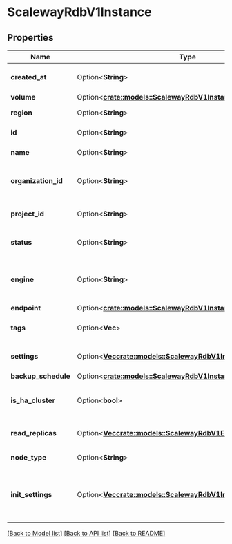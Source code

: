 # ScalewayRdbV1Instance

## Properties

Name | Type | Description | Notes
------------ | ------------- | ------------- | -------------
**created_at** | Option<**String**> | Creation date (Format ISO 8601) | [optional]
**volume** | Option<[**crate::models::ScalewayRdbV1InstanceVolume**](scaleway_rdb_v1_Instance_volume.md)> |  | [optional]
**region** | Option<**String**> | Region the instance is in | [optional]
**id** | Option<**String**> | UUID of the instance | [optional]
**name** | Option<**String**> | Name of the instance | [optional]
**organization_id** | Option<**String**> | Organization ID the instance belongs to | [optional]
**project_id** | Option<**String**> | Project ID the instance belongs to | [optional]
**status** | Option<**String**> | Status of the instance | [optional][default to Status_Unknown]
**engine** | Option<**String**> | Database engine of the database (PostgreSQL, MySQL, ...) | [optional]
**endpoint** | Option<[**crate::models::ScalewayRdbV1InstanceEndpoint**](scaleway_rdb_v1_Instance_endpoint.md)> |  | [optional]
**tags** | Option<**Vec<String>**> | List of tags applied to the instance | [optional]
**settings** | Option<[**Vec<crate::models::ScalewayRdbV1InstanceSetting>**](scaleway.rdb.v1.InstanceSetting.md)> | Advanced settings of the instance | [optional]
**backup_schedule** | Option<[**crate::models::ScalewayRdbV1InstanceBackupSchedule**](scaleway_rdb_v1_Instance_backup_schedule.md)> |  | [optional]
**is_ha_cluster** | Option<**bool**> | Whether or not High-Availability is enabled | [optional]
**read_replicas** | Option<[**Vec<crate::models::ScalewayRdbV1Endpoint>**](scaleway.rdb.v1.Endpoint.md)> | Read replicas of the instance | [optional]
**node_type** | Option<**String**> | Node type of the instance | [optional]
**init_settings** | Option<[**Vec<crate::models::ScalewayRdbV1InstanceSetting>**](scaleway.rdb.v1.InstanceSetting.md)> | List of engine settings to be set at database initialisation | [optional]

[[Back to Model list]](../README.md#documentation-for-models) [[Back to API list]](../README.md#documentation-for-api-endpoints) [[Back to README]](../README.md)


